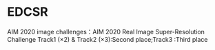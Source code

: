 # EDCSR
AIM 2020 image challenges：AIM 2020 Real Image Super-Resolution Challenge
Track1 (×2) & Track2 (×3):Second place;Track3 :Third place
